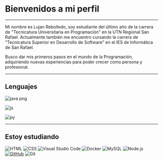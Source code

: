 # Bienvenidos a mi perfil
---------------------------------------------------------------------------------------------------------------------------------------------------------
Mi nombre es Lujan Rebolledo, soy estudiante del último año de la carrera de "Tecnicatura Universitaria en Programación" 
en la UTN Regional San Rafael. Actualmente también me encuentro cursando la carrera de "Tecnicatura Superior en Desarrollo de Software" en
el IES de Informática de San Rafael.

Busco dar mis primeros pasos en el mundo de la Programación, adquiriendo nuevas experiencias para poder crecer como persona y profesional.

---------------------------------------------------------------------------------------------------------------------------------------------------------
## Lenguajes

![java png](https://github.com/lurebolledo/lurebolledo/assets/112673733/9a29754d-b201-4bfb-a4ae-c611feb45647)

![js](https://github.com/lurebolledo/lurebolledo/assets/112673733/609c37d0-d4f0-44d4-b272-82c3161499c3)

![py](https://github.com/lurebolledo/lurebolledo/assets/112673733/89081d08-e114-483b-b495-d3e9bbdfd8ad)


----------------------------------------------------------------------------------------------------------------------------------------------------------
## Estoy estudiando
![HTML](https://img.shields.io/badge/-HTML-E34F26?style=plastic&logo=html5&logoColor=white)
![CSS](https://img.shields.io/badge/-CSS-1572B6?style=plastic&logo=css3&logoColor=white)
![Visual Studio Code](https://img.shields.io/badge/-Visual%20Studio%20Code-007ACC?style=plastic&logo=visual-studio-code&logoColor=white)
![Docker](https://img.shields.io/badge/-Docker-2496ED?style=plastic&logo=docker&logoColor=white)
![MySQL](https://img.shields.io/badge/-MySQL-4479A1?style=plastic&logo=mysql&logoColor=white)
![Node.js](https://img.shields.io/badge/-Node.js-339933?style=plastic&logo=node.js&logoColor=white)
[![GitHub](https://img.shields.io/badge/-GitHub-181717?style=plastic&logo=github&logoColor=white)](https://github.com/)
![Git](https://img.shields.io/badge/-Git-F05032?style=plastic&logo=git&logoColor=white)


